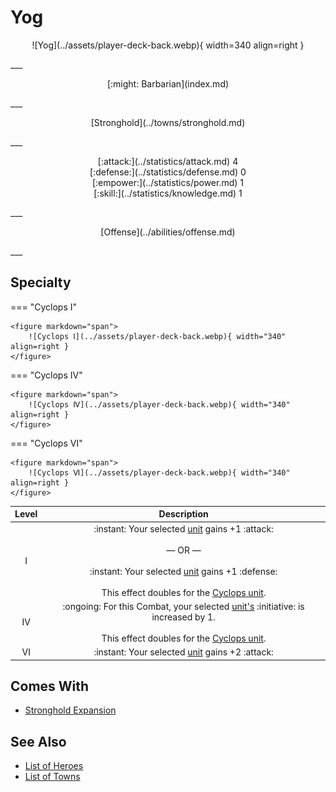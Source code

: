 # Yog

<p style="text-align: center;" markdown>![Yog](../assets/player-deck-back.webp){ width=340 align=right }</p>
___
<p style="text-align: center;" markdown>[:might: Barbarian](index.md)</p>
___
<p style="text-align: center;" markdown>[Stronghold](../towns/stronghold.md)</p>
___

<p style="text-align: center;" markdown>[:attack:](../statistics/attack.md)&nbsp;4</br>[:defense:](../statistics/defense.md)&nbsp;0</br>[:empower:](../statistics/power.md)&nbsp;1</br>[:skill:](../statistics/knowledge.md)&nbsp;1</p>
___
<p style="text-align: center;" markdown>[Offense](../abilities/offense.md)</p>
___

## Specialty

=== "Cyclops Ⅰ"

    <figure markdown="span">
        ![Cyclops Ⅰ](../assets/player-deck-back.webp){ width="340" align=right }
    </figure>

=== "Cyclops Ⅳ"

    <figure markdown="span">
        ![Cyclops Ⅳ](../assets/player-deck-back.webp){ width="340" align=right }
    </figure>

=== "Cyclops Ⅵ"

    <figure markdown="span">
        ![Cyclops Ⅵ](../assets/player-deck-back.webp){ width="340" align=right }
    </figure>


| Level | Description |
| :---: | :---: |
| Ⅰ | :instant: Your selected [unit](../units/index.md) gains +1 :attack:<br><br>— OR —<br><br>:instant: Your selected [unit](../units/index.md) gains +1 :defense:<br><br>This effect doubles for the [Cyclops unit](../units/cyclops.md). |
| Ⅳ | :ongoing: For this Combat, your selected [unit's](../units/index.md) :initiative: is increased by 1.<br><br>This effect doubles for the [Cyclops unit](../units/cyclops.md). |
| Ⅵ | :instant: Your selected [unit](../units/index.md) gains +2 :attack: |


## Comes With

- [Stronghold Expansion](../content/stronghold_expansion.md)


## See Also

- [List of Heroes](index.md)
- [List of Towns](../towns/index.md)

